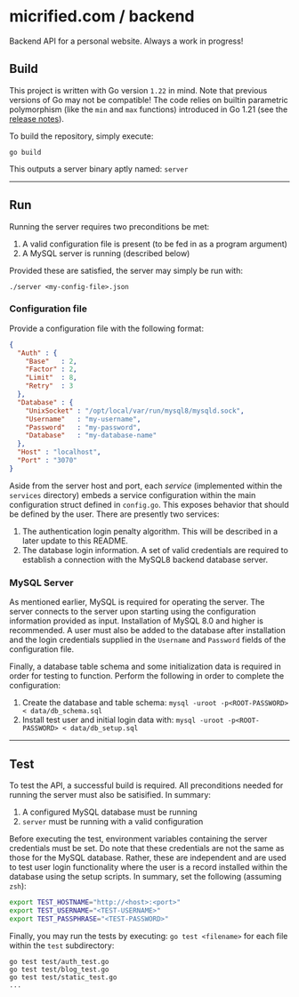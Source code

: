 # micrified.com / backend

Backend API for a personal website. Always a work in progress!

## Build

This project is written with Go version `1.22` in mind. Note that previous versions of Go may not be compatible! The code relies on builtin parametric polymorphism (like the `min` and `max` functions) introduced in Go 1.21 (see the [release notes](https://tip.golang.org/doc/go1.21)).

To build the repository, simply execute:
```
go build
```
This outputs a server binary aptly named: `server`

---

## Run

Running the server requires two preconditions be met:
1. A valid configuration file is present (to be fed in as a program argument)
2. A MySQL server is running (described below)

Provided these are satisfied, the server may simply be run with:
```
./server <my-config-file>.json
```

### Configuration file
Provide a configuration file with the following format:
```json
{
  "Auth" : {
    "Base"   : 2,
    "Factor" : 2,
    "Limit"  : 8,
    "Retry"  : 3
  },
  "Database" : {
    "UnixSocket" : "/opt/local/var/run/mysql8/mysqld.sock",
    "Username"   : "my-username",
    "Password"   : "my-password",
    "Database"   : "my-database-name"
  },
  "Host" : "localhost",
  "Port" : "3070"
}
```
Aside from the server host and port, each *service* (implemented within the `services` directory) embeds a service configuration within the main configuration struct defined in `config.go`. This exposes behavior that should be defined by the user. There are presently two services:
1. The authentication login penalty algorithm. This will be described in a later update to this README.
2. The database login information. A set of valid credentials are required to establish a connection with the MySQL8 backend database server. 

### MySQL Server

As mentioned earlier, MySQL is required for operating the server. The server connects to the server upon starting using the configuration information provided as input. Installation of MySQL 8.0 and higher is recommended. A user must also be added to the database after installation and the login credentials supplied in the `Username` and `Password` fields of the configuration file. 

Finally, a database table schema and some initialization data is required in order for testing to function. Perform the following in order to complete the configuration:
1. Create the database and table schema: `mysql -uroot -p<ROOT-PASSWORD> < data/db_schema.sql`
2. Install test user and initial login data with: `mysql -uroot -p<ROOT-PASSWORD> < data/db_setup.sql`

---

## Test

To test the API, a successful build is required. All preconditions needed for running the server must also be satisified. In summary:
1. A configured MySQL database must be running
2. `server` must be running with a valid configuration

Before executing the test, environment variables containing the server credentials must be set. Do note that these credentials are not the same as those for the MySQL database. Rather, these are independent and are used to test user login functionality where the user is a record installed within the database using the setup scripts. In summary, set the following (assuming `zsh`):

```zsh
export TEST_HOSTNAME="http://<host>:<port>"
export TEST_USERNAME="<TEST-USERNAME>"
export TEST_PASSPHRASE="<TEST-PASSWORD>"
```

Finally, you may run the tests by executing: `go test <filename>` for each file within the `test` subdirectory:
```
go test test/auth_test.go 
go test test/blog_test.go 
go test test/static_test.go 
...
```
